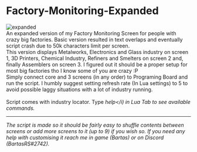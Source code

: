 # Factory-Monitoring-Expanded
![expanded](https://user-images.githubusercontent.com/61538051/218508893-b6412c34-e172-4fd8-90a4-00b6801f20c7.png)
<br>
An expanded version of my Factory Monitoring Screen for people with crazy big factories. Basic version resulted in text overlaps and eventually script crash due to 50k characters limit per screen.
<br>
This version displays Metalworks, Electronics and Glass industry on screen 1, 3D Printers, Chemical Industry, Refiners and Smelters on screen 2 and, finally Assemblers on screen 3. I figured out it should be a proper setup for most big factories tho I know some of you are crazy :P
<br>
Simply connect core and 3 screens (in any order) to Programing Board and run the script. I humbly suggest setting refresh rate (In Lua settings) to 5 to avoid possible laggy situations with a lot of industry running.
<br><br>
Script comes with industry locator. Type <i>help</i) in Lua Tab to see available commands.

<hr>
The script is made so it should be fairly easy to shuffle contents between screens or add more screens to it (up to 9) if you wish so. If you need any help with customising it reach me in game (Bartas) or on Discord (BartasRS#2742).
